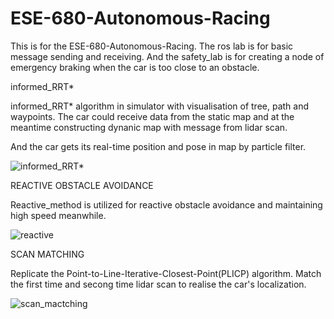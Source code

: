 # ESE-680-Autonomous-Racing
This is for the ESE-680-Autonomous-Racing. The ros lab is for basic message sending and receiving. And the safety_lab is for 
creating a node of emergency braking when the car is too close to an obstacle.

informed_RRT*

informed_RRT* algorithm in simulator with visualisation of tree, path and waypoints. The car could receive data from the static map and at the meantime constructing dynanic map with message from lidar scan. 

And the car gets its real-time position and pose in map by particle filter.

![informed_RRT*](https://user-images.githubusercontent.com/53478662/70093546-a4d45500-15ee-11ea-8916-70bae371d3c6.gif)

REACTIVE OBSTACLE AVOIDANCE

Reactive_method is utilized for reactive obstacle avoidance and maintaining high speed meanwhile. 

![reactive](https://user-images.githubusercontent.com/53478662/69002994-78b79500-08c8-11ea-8eb8-2853db54a6e4.gif)

SCAN MATCHING

Replicate the Point-to-Line-Iterative-Closest-Point(PLICP) algorithm. Match the first time and secong time lidar scan to 
realise the car's localization.

![scan_mactching](https://user-images.githubusercontent.com/53478662/69003358-2bd6bd00-08ce-11ea-8d81-60701f0f48a2.gif)








